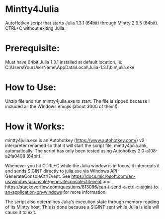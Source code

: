 # Mintty4Julia
AutoHotkey script that starts Julia 1.3.1 (64bit) through Mintty 2.9.5 (64bit). CTRL+C without exiting Julia.

# Prerequisite:  
Must have 64bit Julia 1.3.1 installed at default location, ie: C:\Users\YourUserName\AppData\Local\Julia-1.3.1\bin\julia.exe

# How to Use:  
Unzip file and run mintty4julia.exe to start.  The file is zipped because I included all the Windows emojis (about 3000 of them!).

# How it Works:
mintty4julia.exe is an Autohotkey (https://www.autohotkey.com/) v2 interpreter renamed so that it will start the script file, mintty4julia.ahk, automatically.  The script has only been tested using Autohotkey 2.0-a108-a2fa0498 (64bit).  

Whenever you hit CTRL+C while the Julia window is in focus, it intercepts it and sends SIGINT directly to julia.exe via Windows API GenerateConsoleCtrlEvent.  See https://docs.microsoft.com/en-us/windows/console/generateconsolectrlevent and https://stackoverflow.com/questions/813086/can-i-send-a-ctrl-c-sigint-to-an-application-on-windows for more information.

The script also determines Julia's execution state through memory reading of its Mintty host.  This is done because a SIGINT sent while Julia is idle will cause it to exit.
